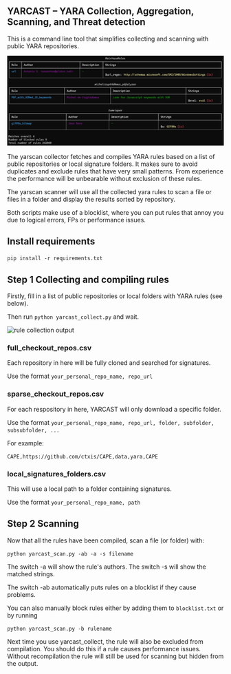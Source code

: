 ## YARCAST – YARA Collection, Aggregation, Scanning, and Threat detection

This is a command line tool that simplifies collecting and scanning with public YARA repositories.

![scanning output](https://github.com/struppigel/YARCAST/blob/main/img/scan.png)

The yarscan collector fetches and compiles YARA rules based on a list of public repositories or local signature folders. It makes sure to avoid duplicates and exclude rules that have very small patterns. From experience the performance will be unbearable without exclusion of these rules.

The yarscan scanner will use all the collected yara rules to scan a file or files in a folder and display the results sorted by repository.

Both scripts make use of a blocklist, where you can put rules that annoy you due to logical errors, FPs or performance issues.

## Install requirements

```pip install -r requirements.txt```

## Step 1 Collecting and compiling rules

Firstly, fill in a list of public repositories or local folders with YARA rules (see below). 

Then run `python yarcast_collect.py` and wait. 

![rule collection output](https://github.com/struppigel/YARCAST/blob/main/img/collect.png)

### full_checkout_repos.csv

Each repository in here will be fully cloned and searched for signatures.

Use the format `your_personal_repo_name, repo_url`

### sparse_checkout_repos.csv

For each respository in here, YARCAST will only download a specific folder.

Use the format `your_personal_repo_name, repo_url, folder, subfolder, subsubfolder, ...`

For example:

```
CAPE,https://github.com/ctxis/CAPE,data,yara,CAPE
```

### local_signatures_folders.csv

This will use a local path to a folder containing signatures.

Use the format `your_personal_repo_name, path`


## Step 2 Scanning

Now that all the rules have been compiled, scan a file (or folder) with:

```
python yarcast_scan.py -ab -a -s filename 
```

The switch -a will show the rule's authors. The switch -s will show the matched strings.

The switch -ab automatically puts rules on a blocklist if they cause problems.

You can also manually block rules either by adding them to `blocklist.txt` or by running

```
python yarcast_scan.py -b rulename
```

Next time you use yarcast_collect, the rule will also be excluded from compilation. You should do this if a rule causes performance issues. Without recompilation the rule will still be used for scanning but hidden from the output.